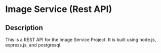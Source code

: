 # Image Service (Rest API)

## Description

This is a REST API for the Image Service Project. It is built using node.js, express.js, and postgresql.
